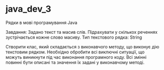# java_dev_3
Рядки в мові програмування Java

Завдання: Задано текст та масив слів. Підрахувати у скількох реченнях зустрічається кожне слово масиву.
Тип текстового рядка: String

Створити клас, який складається з виконавчого методу, що виконує дію текстовим рядком. Необхідно обробити всі виключні ситуації, що можуть виникнути під час виконання програмного коду. Всі змінні повинні бути описані та значення їх задані у виконавчому методі.
